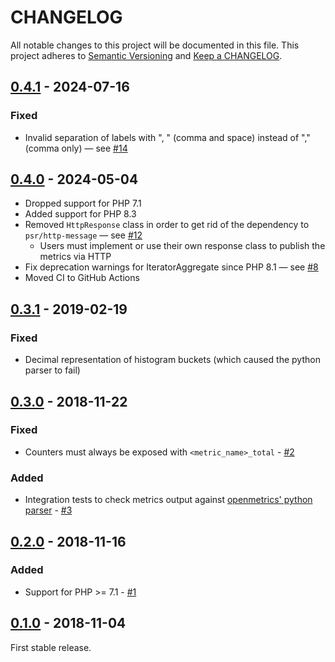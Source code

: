 # CHANGELOG

All notable changes to this project will be documented in this file.
This project adheres to [Semantic Versioning](http://semver.org/) and [Keep a CHANGELOG](http://keepachangelog.com).

## [0.4.1] - 2024-07-16

[0.4.1]: https://github.com/openmetrics-php/exposition-text/compare/v0.4.0...v0.4.1

### Fixed

* Invalid separation of labels with ", " (comma and space) instead of "," (comma only) — see [#14]

[#14]: https://github.com/openmetrics-php/exposition-text/pull/14

## [0.4.0] - 2024-05-04

[0.4.0]: https://github.com/openmetrics-php/exposition-text/compare/v0.3.1...v0.4.0

* Dropped support for PHP 7.1
* Added support for PHP 8.3
* Removed `HttpResponse` class in order to get rid of the dependency to `psr/http-message` — see [#12]
  * Users must implement or use their own response class to publish the metrics via HTTP
* Fix deprecation warnings for IteratorAggregate since PHP 8.1 — see [#8]
* Moved CI to GitHub Actions

[#12]: https://github.com/openmetrics-php/exposition-text/issues/12

[#8]: https://github.com/openmetrics-php/exposition-text/issues/8

## [0.3.1] - 2019-02-19

[0.3.1]: https://github.com/openmetrics-php/exposition-text/compare/v0.3.0...v0.3.1

### Fixed

* Decimal representation of histogram buckets (which caused the python parser to fail)

## [0.3.0] - 2018-11-22

[0.3.0]: https://github.com/openmetrics-php/exposition-text/compare/v0.2.0...v0.3.0

### Fixed

* Counters must always be exposed with `<metric_name>_total` - [#2]

[#2]: https://github.com/openmetrics-php/exposition-text/issues/2

### Added

* Integration tests to check metrics output against [openmetrics' python parser](https://github.com/prometheus/client_python/blob/master/prometheus_client/openmetrics/parser.py) - [#3]

[#3]: https://github.com/openmetrics-php/exposition-text/issues/3

## [0.2.0] - 2018-11-16

[0.2.0]: https://github.com/openmetrics-php/exposition-text/compare/v0.1.0...v0.2.0

### Added

* Support for PHP >= 7.1 - [#1]

[#1]: https://github.com/openmetrics-php/exposition-text/issues/1

## [0.1.0] - 2018-11-04

[0.1.0]: https://github.com/openmetrics-php/exposition-text/tree/v0.1.0

First stable release.